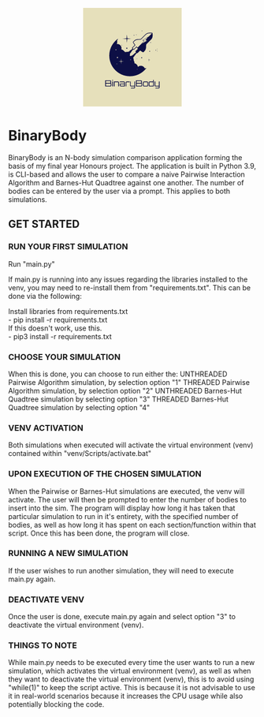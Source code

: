 <p align = "center">
  <img src="/logos/BinaryBodyLogo.png" alt="BinaryBodyLogo" title="BinaryBodyLogo" style="width: 200px; height: 200px;">
</p>

# BinaryBody

<p>
  BinaryBody is an N-body simulation comparison application forming the basis of my final year Honours project. 
  The application is built in Python 3.9, is CLI-based and allows the user to compare a naive Pairwise Interaction Algorithm and Barnes-Hut Quadtree against one another. The number of bodies can be entered by the user via a prompt. This applies to both simulations.
</p>

## GET STARTED

<p>

  ### RUN YOUR FIRST SIMULATION
  Run "main.py"

  If main.py is running into any issues regarding the libraries installed to the venv, you may need to re-install them from "requirements.txt". This can be done via the following:

  Install libraries from requirements.txt<br>
    - pip install -r requirements.txt <br>
  If this doesn't work, use this.<br>
    - pip3 install -r requirements.txt<br>
  
  ### CHOOSE YOUR SIMULATION
  When this is done, you can choose to run either the: 
  UNTHREADED Pairwise Algorithm simulation, by selection option "1"
  THREADED Pairwise Algorithm simulation, by selection option "2"
  UNTHREADED Barnes-Hut Quadtree simulation by selecting option "3"
  THREADED Barnes-Hut Quadtree simulation by selecting option "4"

  ### VENV ACTIVATION
  Both simulations when executed will activate the virtual environment (venv) contained within "venv/Scripts/activate.bat"

  ### UPON EXECUTION OF THE CHOSEN SIMULATION
  When the Pairwise or Barnes-Hut simulations are executed, the venv will activate. 
  The user will then be prompted to enter the number of bodies to insert into the sim. The program will display how long it has taken that particular simulation to run in it's entirety, with the specified number of bodies, as well as how long it has spent on each section/function within that script. Once this has been done, the program will close.

  ### RUNNING A NEW SIMULATION
  If the user wishes to run another simulation, they will need to execute main.py again.
  
  ### DEACTIVATE VENV
  Once the user is done, execute main.py again and select option "3" to deactivate the virtual environment (venv).

  ### THINGS TO NOTE
  While main.py needs to be executed every time the user wants to run a new simulation, which activates the virtual environment (venv), as well as when they want to deactivate the virtual environment (venv), this is to avoid using "while(1)" to keep the script active. This is because it is not advisable to use it in real-world scenarios because it increases the CPU usage while also potentially blocking the code.

</p>
